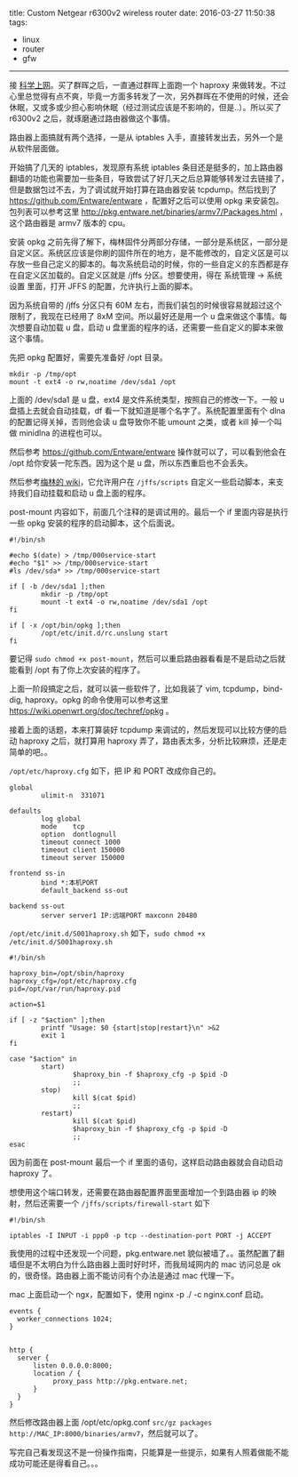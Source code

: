 title: Custom Netgear r6300v2 wireless router
date: 2016-03-27 11:50:38
tags:
  - linux
  - router
  - gfw
---
接 [科学上网](/Across-the-Great-Wall-we-can-reach-every-corner-in-the-world)。买了群晖之后，一直通过群晖上面跑一个 haproxy 来做转发。不过心里总觉得有点不爽，毕竟一方面多转发了一次，另外群晖在不使用的时候，还会休眠，又或多或少担心影响休眠（经过测试应该是不影响的，但是..）。所以买了 r6300v2 之后，就琢磨通过路由器做这个事情。

路由器上面搞就有两个选择，一是从 iptables 入手，直接转发出去，另外一个是从软件层面做。

开始搞了几天的 iptables，发现原有系统 iptables 条目还是挺多的，加上路由器翻墙的功能也需要加一些条目，导致尝试了好几天之后总算能够转发过去链接了，但是数据包过不去，为了调试就开始打算在路由器安装 tcpdump。然后找到了 https://github.com/Entware/entware ，配置好之后可以使用 opkg 来安装包。包列表可以参考这里 http://pkg.entware.net/binaries/armv7/Packages.html ，这个路由器是 armv7 版本的 cpu。

安装 opkg 之前先得了解下，梅林固件分两部分存储，一部分是系统区，一部分是自定义区。系统区应该是你刷的固件所在的地方，是不能修改的，自定义区是可以存放一些自己定义的脚本的。每次系统启动的时候，你的一些自定义的东西都是存在自定义区加载的。自定义区就是 /jffs 分区。想要使用，得在 系统管理 -> 系统设置 里面，打开 JFFS 的配置，允许执行上面的脚本。

因为系统自带的 /jffs 分区只有 60M 左右，而我们装包的时候很容易就超过这个限制了，我现在已经用了 8xM 空间。所以最好还是用一个 u 盘来做这个事情。每次想要自动加载 u 盘，启动 u 盘里面的程序的话，还需要一些自定义的脚本来做这个事情。

先把 opkg 配置好，需要先准备好 /opt 目录。

```
mkdir -p /tmp/opt
mount -t ext4 -o rw,noatime /dev/sda1 /opt
```

上面的 /dev/sda1 是 u 盘，ext4 是文件系统类型，按照自己的修改一下。一般 u 盘插上去就会自动挂载，df 看一下就知道是哪个名字了。系统配置里面有个 dlna 的配置记得关掉，否则他会读 u 盘导致你不能 umount 之类，或者 kill 掉一个叫做 minidlna 的进程也可以。

然后参考 https://github.com/Entware/entware 操作就可以了，可以看到他会在 /opt 给你安装一陀东西。因为这个是 u 盘，所以东西重启也不会丢失。

然后参考[梅林的 wiki](https://github.com/RMerl/asuswrt-merlin/wiki/User-scripts)，它允许用户在 `/jffs/scripts` 自定义一些启动脚本，来支持我们自动挂载和启动 u 盘上面的程序。

post-mount 内容如下，前面几个注释的是调试用的。最后一个 if 里面内容是执行一些 opkg 安装的程序的启动脚本，这个后面说。
```
#!/bin/sh

#echo $(date) > /tmp/000service-start
#echo "$1" >> /tmp/000service-start
#ls /dev/sda* >> /tmp/000service-start

if [ -b /dev/sda1 ];then
        mkdir -p /tmp/opt
        mount -t ext4 -o rw,noatime /dev/sda1 /opt
fi

if [ -x /opt/bin/opkg ];then
        /opt/etc/init.d/rc.unslung start
fi
```

要记得 `sudo chmod +x post-mount`，然后可以重启路由器看看是不是启动之后就能看到 /opt 有了你上次安装的程序了。

上面一阶段搞定之后，就可以装一些软件了，比如我装了 vim, tcpdump，bind-dig, haproxy。opkg 的命令使用可以参考这里 https://wiki.openwrt.org/doc/techref/opkg 。

接着上面的话题，本来打算装好 tcpdump 来调试的，然后发现可以比较方便的启动 haproxy 之后，就打算用 haproxy 弄了，路由表太多，分析比较麻烦，还是走简单的吧。。

`/opt/etc/haproxy.cfg` 如下，把 IP 和 PORT 改成你自己的。

```
global
        ulimit-n  331071

defaults
        log global
        mode    tcp
        option  dontlognull
        timeout connect 1000
        timeout client 150000
        timeout server 150000

frontend ss-in
        bind *:本机PORT
        default_backend ss-out

backend ss-out
        server server1 IP:远端PORT maxconn 20480
```

`/opt/etc/init.d/S001haproxy.sh` 如下，`sudo chmod +x /etc/init.d/S001haproxy.sh`

```
#!/bin/sh

haproxy_bin=/opt/sbin/haproxy
haproxy_cfg=/opt/etc/haproxy.cfg
pid=/opt/var/run/haproxy.pid

action=$1

if [ -z "$action" ];then
        printf "Usage: $0 {start|stop|restart}\n" >&2
        exit 1
fi

case "$action" in
        start)
                $haproxy_bin -f $haproxy_cfg -p $pid -D
                ;;
        stop)
                kill $(cat $pid)
                ;;
        restart)
                kill $(cat $pid)
                $haproxy_bin -f $haproxy_cfg -p $pid -D
                ;;
esac
```

因为前面在 post-mount 最后一个 if 里面的语句，这样启动路由器就会自动启动 haproxy 了。

想使用这个端口转发，还需要在路由器配置界面里面增加一个到路由器 ip 的映射，然后还需要一个 `/jffs/scripts/firewall-start` 如下

```
#!/bin/sh

iptables -I INPUT -i ppp0 -p tcp --destination-port PORT -j ACCEPT
```

我使用的过程中还发现一个问题，pkg.entware.net 貌似被墙了。。虽然配置了翻墙但是不太明白为什么路由器上面时好时坏，而我局域网内的 mac 访问总是 ok 的，很奇怪。路由器上面不能访问有个办法是通过 mac 代理一下。

mac 上面启动一个 ngx，配置如下，使用 nginx -p ./ -c nginx.conf 启动。
```
events {
  worker_connections 1024;
}


http {
  server {
      listen 0.0.0.0:8000;
      location / {
           proxy_pass http://pkg.entware.net;
      }
  }
}
```

然后修改路由器上面 /opt/etc/opkg.conf `src/gz packages http://MAC_IP:8000/binaries/armv7`，然后就可以了。

写完自己看发现这不是一份操作指南，只能算是一些提示，如果有人照着做能不能成功可能还是得看自己。。。
